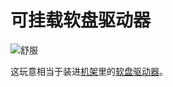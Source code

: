 # 可挂载软盘驱动器

![舒服](oredict:opencomputers:diskDriveMountable)

这玩意相当于装进[机架](../block/rack.md)里的[软盘驱动器](../block/diskDrive.md)。
